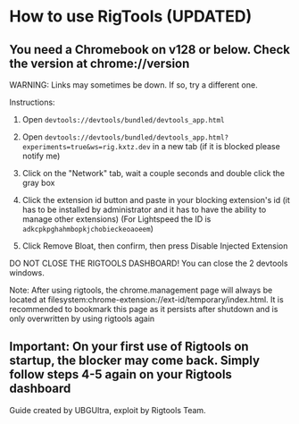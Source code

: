 <h1>How to use RigTools (UPDATED)</h1>

<h2>You need a Chromebook on v128 or below. Check the version at chrome://version</h2>

WARNING: Links may sometimes be down. If so, try a different one.

Instructions:

1. Open ```devtools://devtools/bundled/devtools_app.html```

2. Open ```devtools://devtools/bundled/devtools_app.html?experiments=true&ws=rig.kxtz.dev``` in a new tab (if it is blocked please notify me)

3. Click on the "Network" tab, wait a couple seconds and double click the gray box

4. Click the extension id button and paste in your blocking extension's id (it has to be installed by administrator and it has to have the ability to manage other extensions) (For Lightspeed the ID is ```adkcpkpghahmbopkjchobieckeoaoeem```)

5. Click Remove Bloat, then confirm, then press Disable Injected Extension

DO NOT CLOSE THE RIGTOOLS DASHBOARD! You can close the 2 devtools windows.

Note: After using rigtools, the chrome.management page will always be located at filesystem:chrome-extension://ext-id/temporary/index.html. It is recommended to bookmark this page as it persists after shutdown and is only overwritten by using rigtools again

<h2>Important: On your first use of Rigtools on startup, the blocker may come back. Simply follow steps 4-5 again on your Rigtools dashboard</h2>

Guide created by UBGUltra, exploit by Rigtools Team.
